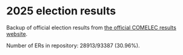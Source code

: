# 2025 election results

Backup of official election results from [the official COMELEC results website](https://2025electionresults.comelec.gov.ph).






Number of ERs in repository: 28913/93387 (30.96%).
